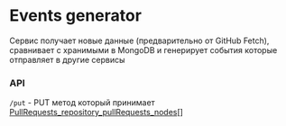# Events generator

Сервис получает новые данные (предварительно от GitHub Fetch), сравнивает с хранимыми в MongoDB и 
генерирует события которые отправляет в другие сервисы

### API

`/put` - PUT метод который принимает [PullRequests_repository_pullRequests_nodes](../github-fetch/src/queries/types/PullRequests.ts)[]
